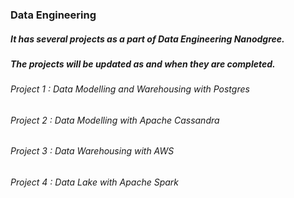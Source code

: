 ### Data Engineering 

##### It has several projects as a part of Data Engineering Nanodgree. 

##### The projects will be updated as and when they are completed. 
 
###### Project 1 : Data Modelling and Warehousing with Postgres
###### Project 2 : Data Modelling with Apache Cassandra
###### Project 3 : Data Warehousing with AWS
###### Project 4 : Data Lake with Apache Spark
